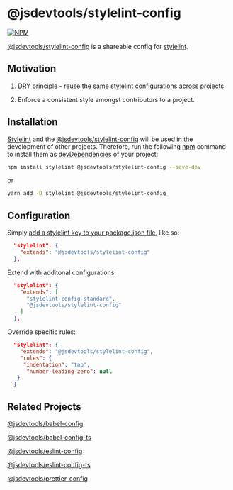 @jsdevtools/stylelint-config
===================

[![NPM](https://img.shields.io/npm/l/@jsdevtools/stylelint-config)](LICENSE)

[@jsdevtools/stylelint-config](https://github.com/jsdevtools/jsdevtools/tree/master/packages/configs/stylelint-config) is a shareable config for [stylelint](https://stylelint.io/).

Motivation
----------

1. [DRY principle](https://en.wikipedia.org/wiki/Don%27t_repeat_yourself) - reuse the same stylelint configurations across projects.

2. Enforce a consistent style amongst contributors to a project.

Installation
------------

[Stylelint](https://stylelint.io/) and the [@jsdevtools/stylelint-config](https://github.com/jsdevtools/jsdevtools/tree/master/packages/configs/stylelint-config) will be used in the development of other projects. Therefore, run the following [npm](https://docs.npmjs.com/about-npm/) command to install them as [devDependencies](https://docs.npmjs.com/files/package.json#devdependencies) of your project:

```bash
npm install stylelint @jsdevtools/stylelint-config --save-dev
```

or

```bash
yarn add -D stylelint @jsdevtools/stylelint-config
```

Configuration
-------------

Simply [add a stylelint key to your package.json file](https://stylelint.io/user-guide/configure), like so:

```json
  "stylelint": {
    "extends": "@jsdevtools/stylelint-config"
  },
```

Extend with additonal configurations:

```json
  "stylelint": {
    "extends": [
      "stylelint-config-standard",
      "@jsdevtools/stylelint-config"
    ]
  },
```

Override specific rules:

```json
  "stylelint": {
    "extends": "@jsdevtools/stylelint-config",
    "rules": {
     "indentation": "tab",
      "number-leading-zero": null
   }
  }
```

Related Projects
----------------

[@jsdevtools/babel-config](https://github.com/jsdevtools/jsdevtools/tree/master/packages/configs/babel-config)

[@jsdevtools/babel-config-ts](https://github.com/jsdevtools/jsdevtools/tree/master/packages/configs/babel-config-ts)

[@jsdevtools/eslint-config](https://github.com/jsdevtools/jsdevtools/tree/master/packages/configs/eslint-config)

[@jsdevtools/eslint-config-ts](https://github.com/jsdevtools/jsdevtools/tree/master/packages/configs/eslint-config-ts)

[@jsdevtools/prettier-config](https://github.com/jsdevtools/jsdevtools/tree/master/packages/configs/prettier-config)
